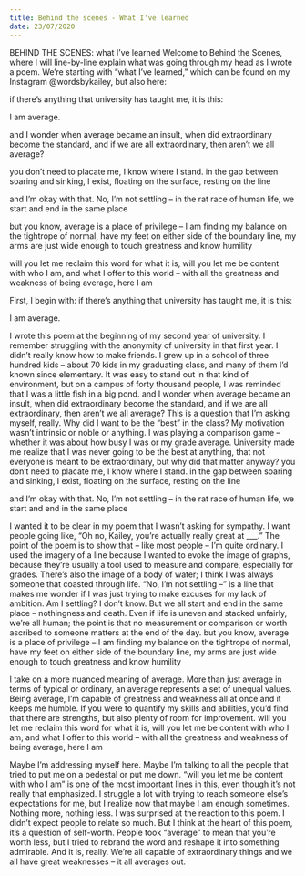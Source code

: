 ```yaml
---
title: Behind the scenes - What I've learned
date: 23/07/2020
---
```


BEHIND THE SCENES: what I’ve learned
Welcome to Behind the Scenes, where I will line-by-line explain what was going through my head as I wrote a poem.
We’re starting with “what I’ve learned,” which can be found on my Instagram @wordsbykailey, but also here:

if there’s anything that university has taught me, it is this:

I am average.

and I wonder when average became an insult,
when did extraordinary become the standard,
and if we are all extraordinary, then aren’t we all average?

you don’t need to placate me,
I know where I stand.
in the gap between soaring and sinking,
I exist,
floating on the surface,
resting on the line

and I’m okay with that.
No, I’m not settling –
in the rat race of human life, we start and end in the same place

but you know, average is a place of privilege –
I am finding my balance on the tightrope of normal,
have my feet on either side of the boundary line,
my arms are just wide enough to touch greatness
and know humility

will you let me reclaim this word for what it is,
will you let me be content with who I am,
and what I offer to this world –
with all the greatness and weakness of being average,
here I am

First, I begin with:
if there’s anything that university has taught me, it is this:

I am average.

I wrote this poem at the beginning of my second year of university. I remember struggling with the anonymity of university in that first year. I didn’t really know how to make friends. I grew up in a school of three hundred kids – about 70 kids in my graduating class, and many of them I’d known since elementary. It was easy to stand out in that kind of environment, but on a campus of forty thousand people, I was reminded that I was a little fish in a big pond.
and I wonder when average became an insult,
when did extraordinary become the standard,
and if we are all extraordinary, then aren’t we all average?
This is a question that I’m asking myself, really. Why did I want to be the “best” in the class? My motivation wasn’t intrinsic or noble or anything. I was playing a comparison game – whether it was about how busy I was or my grade average. University made me realize that I was never going to be the best at anything, that not everyone is meant to be extraordinary, but why did that matter anyway?
you don’t need to placate me,
I know where I stand.
in the gap between soaring and sinking,
I exist,
floating on the surface,
resting on the line

and I’m okay with that.
No, I’m not settling –
in the rat race of human life, we start and end in the same place

I wanted it to be clear in my poem that I wasn’t asking for sympathy. I want people going like, “Oh no, Kailey, you’re actually really great at \_\_\_.” The point of the poem is to show that – like most people – I’m quite ordinary. I used the imagery of a line because I wanted to evoke the image of graphs, because they’re usually a tool used to measure and compare, especially for grades. There’s also the image of a body of water; I think I was always someone that coasted through life.
“No, I’m not settling –” is a line that makes me wonder if I was just trying to make excuses for my lack of ambition. Am I settling? I don’t know. But we all start and end in the same place – nothingness and death. Even if life is uneven and stacked unfairly, we’re all human; the point is that no measurement or comparison or worth ascribed to someone matters at the end of the day.
but you know, average is a place of privilege –
I am finding my balance on the tightrope of normal,
have my feet on either side of the boundary line,
my arms are just wide enough to touch greatness
and know humility

I take on a more nuanced meaning of average. More than just average in terms of typical or ordinary, an average represents a set of unequal values. Being average, I’m capable of greatness and weakness all at once and it keeps me humble. If you were to quantify my skills and abilities, you’d find that there are strengths, but also plenty of room for improvement.
will you let me reclaim this word for what it is,
will you let me be content with who I am,
and what I offer to this world –
with all the greatness and weakness of being average,
here I am

Maybe I’m addressing myself here. Maybe I’m talking to all the people that tried to put me on a pedestal or put me down. “will you let me be content with who I am” is one of the most important lines in this, even though it’s not really that emphasized. I struggle a lot with trying to reach someone else’s expectations for me, but I realize now that maybe I am enough sometimes. Nothing more, nothing less.
I was surprised at the reaction to this poem. I didn’t expect people to relate so much. But I think at the heart of this poem, it’s a question of self-worth. People took “average” to mean that you’re worth less, but I tried to rebrand the word and reshape it into something admirable. And it is, really. We’re all capable of extraordinary things and we all have great weaknesses – it all averages out.
